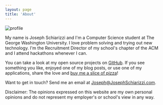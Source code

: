 ```yaml
---
layout: page
title: 'About'
---
```


<img src="http://i.imgur.com/FVZvo1R.png" alt="profile" class="profile" />

My name is Joseph Schiarizzi and I'm a Computer Science student at The George Washington University. I love problem solving and trying out new technology.  I'm the Recruitment Director of my school's chapter of the ACM and I attend hackathons whenever I can.  

You can take a look at my open source projects on [GitHub](https://www.github.com/jschiarizzi). If you see something you like, enjoyed one of my blog posts, or use one of my applications, share the love and [buy me a slice of pizza](https://www.paypal.me/JosephSchiarizzi)!

Want to get in touch? Send me an email at [Joseph@JosephSchiarizzi.com](mailto:jschiarizzi@gmail.com).

Disclaimer: The opinions expressed on this website are my own personal opinions and do not represent my employer's or school's view in any way.
